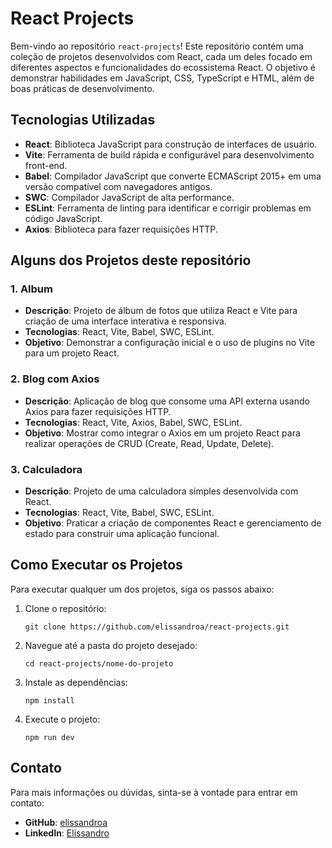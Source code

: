
# React Projects

Bem-vindo ao repositório `react-projects`! Este repositório contém uma coleção de projetos desenvolvidos com React, cada um deles focado em diferentes aspectos e funcionalidades do ecossistema React. O objetivo é demonstrar habilidades em JavaScript, CSS, TypeScript e HTML, além de boas práticas de desenvolvimento.

## Tecnologias Utilizadas

- **React**: Biblioteca JavaScript para construção de interfaces de usuário.
- **Vite**: Ferramenta de build rápida e configurável para desenvolvimento front-end.
- **Babel**: Compilador JavaScript que converte ECMAScript 2015+ em uma versão compatível com navegadores antigos.
- **SWC**: Compilador JavaScript de alta performance.
- **ESLint**: Ferramenta de linting para identificar e corrigir problemas em código JavaScript.
- **Axios**: Biblioteca para fazer requisições HTTP.

## Alguns dos Projetos deste repositório

### 1. Album

- **Descrição**: Projeto de álbum de fotos que utiliza React e Vite para criação de uma interface interativa e responsiva.
- **Tecnologias**: React, Vite, Babel, SWC, ESLint.
- **Objetivo**: Demonstrar a configuração inicial e o uso de plugins no Vite para um projeto React.

### 2. Blog com Axios

- **Descrição**: Aplicação de blog que consome uma API externa usando Axios para fazer requisições HTTP.
- **Tecnologias**: React, Vite, Axios, Babel, SWC, ESLint.
- **Objetivo**: Mostrar como integrar o Axios em um projeto React para realizar operações de CRUD (Create, Read, Update, Delete).

### 3. Calculadora

- **Descrição**: Projeto de uma calculadora simples desenvolvida com React.
- **Tecnologias**: React, Vite, Babel, SWC, ESLint.
- **Objetivo**: Praticar a criação de componentes React e gerenciamento de estado para construir uma aplicação funcional.

## Como Executar os Projetos

Para executar qualquer um dos projetos, siga os passos abaixo:

1. Clone o repositório:
   ```
   git clone https://github.com/elissandroa/react-projects.git
   ```

2. Navegue até a pasta do projeto desejado:
   ```
   cd react-projects/nome-do-projeto
   ```

3. Instale as dependências:
   ```
   npm install
   ```

4. Execute o projeto:
   ```
   npm run dev
   ```

## Contato

Para mais informações ou dúvidas, sinta-se à vontade para entrar em contato:

- **GitHub**: [elissandroa](https://github.com/elissandroa)
- **LinkedIn**: [Elissandro](https://www.linkedin.com/in/elissandroa)
```

